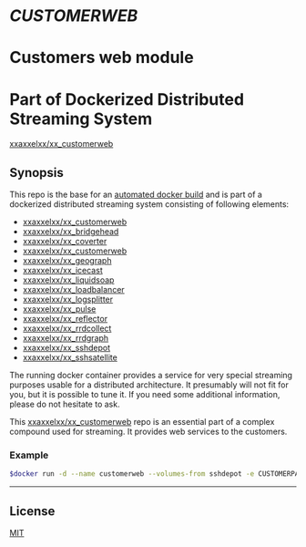 # ***CUSTOMERWEB***
# Customers web module
# Part of Dockerized Distributed Streaming System

[xxaxxelxx/xx_customerweb](https://index.docker.io/u/xxaxxelxx/xx_customerweb/)

## Synopsis
This repo is the base for an [automated docker build](https://hub.docker.com/r/xxaxxelxx/xx_customerweb/) and is part of a dockerized distributed streaming system consisting of following elements:
* [xxaxxelxx/xx_customerweb](https://github.com/xxaxxelxx/xx_customerweb)
* [xxaxxelxx/xx_bridgehead](https://github.com/xxaxxelxx/xx_bridgehead)
* [xxaxxelxx/xx_coverter](https://github.com/xxaxxelxx/xx_converter)
* [xxaxxelxx/xx_customerweb](https://github.com/xxaxxelxx/xx_customerweb)
* [xxaxxelxx/xx_geograph](https://github.com/xxaxxelxx/xx_geograph)
* [xxaxxelxx/xx_icecast](https://github.com/xxaxxelxx/xx_icecast)
* [xxaxxelxx/xx_liquidsoap](https://github.com/xxaxxelxx/xx_liquidsoap)
* [xxaxxelxx/xx_loadbalancer](https://github.com/xxaxxelxx/xx_loadbalancer)
* [xxaxxelxx/xx_logsplitter](https://github.com/xxaxxelxx/xx_logsplitter)
* [xxaxxelxx/xx_pulse](https://github.com/xxaxxelxx/xx_pulse)
* [xxaxxelxx/xx_reflector](https://github.com/xxaxxelxx/xx_reflector)
* [xxaxxelxx/xx_rrdcollect](https://github.com/xxaxxelxx/xx_rrdcollect)
* [xxaxxelxx/xx_rrdgraph](https://github.com/xxaxxelxx/xx_rrdgraph)
* [xxaxxelxx/xx_sshdepot](https://github.com/xxaxxelxx/xx_sshdepot)
* [xxaxxelxx/xx_sshsatellite](https://github.com/xxaxxelxx/xx_sshsatellite)

The running docker container provides a service for very special streaming purposes usable for a distributed architecture.
It presumably will not fit for you, but it is possible to tune it. If you need some additional information, please do not hesitate to ask.

This [xxaxxelxx/xx_customerweb](https://hub.docker.com/r/xxaxxelxx/xx_customerweb/) repo is an essential part of a complex compound used for streaming.
It provides web services to the customers.

### Example
```bash
$docker run -d --name customerweb --volumes-from sshdepot -e CUSTOMERPASSWORD_admin=PASSWORD_ADMIN -e CUSTOMERPASSWORD_CUSTOMER_1=PASSWORD_CUSTOMER_1  -e CUSTOMERPASSWORD_CUSTOMER_2=PASSWORD_CUSTOMER_2 -e CUSTOMERPASSWORD_CUSTOMER_N=PASSWORD_CUSTOMER_N -p 81:80 --restart=always xxaxxelxx/xx_customerweb  customer_1 customer_2 customer_n
```
***

## License

[MIT](https://github.com/xxaxxelxx/xx_Liquidsoap/blob/master/LICENSE.md)
